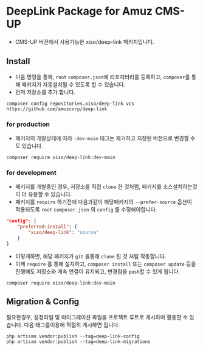 # DeepLink Package for Amuz CMS-UP

- CMS-UP 버전에서 사용가능한 xiso/deep-link 패키지입니다.

## Install
- 다음 명령을 통해, `root` `composer.json`에 리포지터리를 등록하고, `composer`를 통해 패키지가 자동설치될 수 있도록 할 수 있습니다.
- 먼저 저장소를 추가 합니다.

```shell
composer config repositories.xiso/deep-link vcs https://github.com/amuzcorp/deep-link
```

### for production

- 패키지의 개발상태에 따라 `:dev-main` 태그는 제거하고 지정된 버전으로 변경할 수도 있습니다.
```shell
composer require xiso/deep-link:dev-main
```

### for development

- 패키지를 개발중인 경우, 저장소를 직접 `clone` 한 것처럼, 패키지를 소스설치하는것이 더 유용할 수 있습니다.
- 패키지를 `require` 하기전에 다음과같이 해당패키지의 `--prefer-source` 옵션이 적용되도록 `root` `composer.json` 의 `config` 를 수정해야합니다.

```json
"config": {
    "preferred-install": {
        "xiso/deep-link": "source"
    }
}
```

- 이렇게하면, 해당 패키지가 `git` 을통해 `clone` 된 것 처럼 작동합니다.
- 이제 `require` 를 통해 설치하고, `composer install` 또는 `composer update` 등을 진행해도 저장소와 계속 연결이 유지되고, 변경점을 `push`할 수 있게 됩니다.

```shell
composer require xiso/deep-link:dev-main
```


## Migration & Config

필요한경우, 설정파일 및 마이그레이션 파일을 프로젝트 루트로 게시하여 활용할 수 있습니다. 다음 태그를이용해 적절히 게시하면 됩니다.

```shell
php artisan vendor:publish --tag=deep-link-config
php artisan vendor:publish --tag=deep-link-migrations
```
